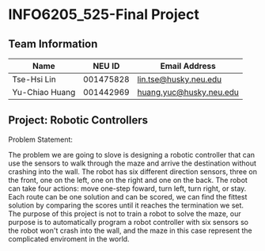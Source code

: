 # INFO6205_525-Final Project

## Team Information

| Name | NEU ID | Email Address |
| --- | --- | --- |
|Tse-Hsi Lin |001475828|lin.tse@husky.neu.edu |
|Yu-Chiao Huang |001442969 |huang.yuc@husky.neu.edu |

## Project: Robotic Controllers
Problem Statement:

The problem we are going to slove is designing a robotic controller that can use the sensors to walk through the maze and arrive the destination without crashing into the wall. The robot has six different direction sensors, three on the front, one on the left, one on the right and one on the back. The robot can take four actions: move one-step foward, turn left, turn right, or stay. Each route can be one solution and can be scored, we can find the fittest solution by comparing the scores until it reaches the termination we set. The purpose of this project is not to train a robot to solve the maze, our purpose is to automatically program a robot controller with six sensors so the robot won't crash into the wall, and the maze in this case represent the complicated enviroment in the world.


